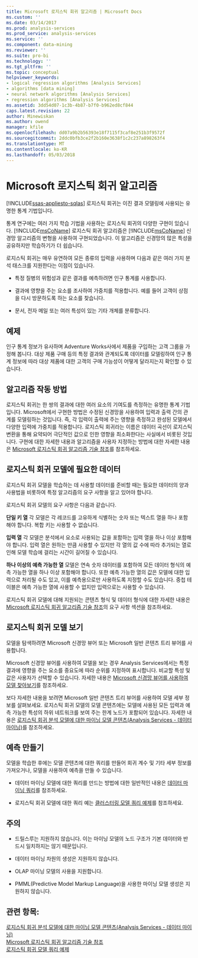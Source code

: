 ```yaml
---
title: Microsoft 로지스틱 회귀 알고리즘 | Microsoft Docs
ms.custom: ''
ms.date: 03/14/2017
ms.prod: analysis-services
ms.prod_service: analysis-services
ms.service: ''
ms.component: data-mining
ms.reviewer: ''
ms.suite: pro-bi
ms.technology: ''
ms.tgt_pltfrm: ''
ms.topic: conceptual
helpviewer_keywords:
- logical regression algorithms [Analysis Services]
- algorithms [data mining]
- neural network algorithms [Analysis Services]
- regression algorithms [Analysis Services]
ms.assetid: 3dd54d07-1c3b-4b87-b7f0-b962ed8cf844
caps.latest.revision: 22
author: Minewiskan
ms.author: owend
manager: kfile
ms.openlocfilehash: dd07a9b2b56393e18f7115f3caf8e251b3f9572f
ms.sourcegitcommit: 2ddc0bfb3ce2f2b160e3638f1c2c237a898263f4
ms.translationtype: MT
ms.contentlocale: ko-KR
ms.lasthandoff: 05/03/2018
---
```

# <a name="microsoft-logistic-regression-algorithm"></a>Microsoft 로지스틱 회귀 알고리즘
[!INCLUDE[ssas-appliesto-sqlas](../../includes/ssas-appliesto-sqlas.md)]
  로지스틱 회귀는 이진 결과 모델링에 사용되는 유명한 통계 기법입니다.  
  
 통계 연구에는 여러 가지 학습 기법을 사용하는 로지스틱 회귀의 다양한 구현이 있습니다. [!INCLUDE[msCoName](../../includes/msconame-md.md)] 로지스틱 회귀 알고리즘은 [!INCLUDE[msCoName](../../includes/msconame-md.md)] 신경망 알고리즘의 변형을 사용하여 구현되었습니다. 이 알고리즘은 신경망의 많은 특성을 공유하지만 학습하기가 더 쉽습니다.  
  
 로지스틱 회귀는 매우 유연하여 모든 종류의 입력을 사용하며 다음과 같은 여러 가지 분석 태스크를 지원한다는 이점이 있습니다.  
  
-   특정 질병의 위험성과 같은 결과를 예측하려면 인구 통계를 사용합니다.  
  
-   결과에 영향을 주는 요소를 조사하여 가중치를 적용합니다. 예를 들어 고객이 상점을 다시 방문하도록 하는 요소를 찾습니다.  
  
-   문서, 전자 메일 또는 여러 특성이 있는 기타 개체를 분류합니다.  
  
## <a name="example"></a>예제  
 인구 통계 정보가 유사하며 Adventure Works사에서 제품을 구입하는 고객 그룹을 가정해 봅니다. 대상 제품 구매 등의 특정 결과와 관계되도록 데이터를 모델링하여 인구 통계 정보에 따라 대상 제품에 대한 고객의 구매 가능성이 어떻게 달라지는지 확인할 수 있습니다.  
  
## <a name="how-the-algorithm-works"></a>알고리즘 작동 방법  
 로지스틱 회귀는 한 쌍의 결과에 대한 여러 요소의 기여도를 측정하는 유명한 통계 기법입니다. Microsoft에서 구현한 방법은 수정된 신경망을 사용하여 입력과 출력 간의 관계를 모델링하는 것입니다. 즉, 각 입력이 출력에 주는 영향을 측정하고 완성된 모델에서 다양한 입력에 가중치를 적용합니다. 로지스틱 회귀라는 이름은 데이터 곡선이 로지스틱 변환을 통해 요약되어 극단적인 값으로 인한 영향을 최소화한다는 사실에서 비롯된 것입니다. 구현에 대한 자세한 내용과 알고리즘을 사용자 지정하는 방법에 대한 자세한 내용은 [Microsoft 로지스틱 회귀 알고리즘 기술 참조](../../analysis-services/data-mining/microsoft-logistic-regression-algorithm-technical-reference.md)를 참조하세요.  
  
## <a name="data-required-for-logistic-regression-models"></a>로지스틱 회귀 모델에 필요한 데이터  
 로지스틱 회귀 모델을 학습하는 데 사용할 데이터를 준비할 때는 필요한 데이터의 양과 사용법을 비롯하여 특정 알고리즘의 요구 사항을 알고 있어야 합니다.  
  
 로지스틱 회귀 모델의 요구 사항은 다음과 같습니다.  
  
 **단일 키 열** 각 모델은 각 레코드를 고유하게 식별하는 숫자 또는 텍스트 열을 하나 포함해야 합니다. 복합 키는 사용할 수 없습니다.  
  
 **입력 열** 각 모델은 분석에서 요소로 사용되는 값을 포함하는 입력 열을 하나 이상 포함해야 합니다. 입력 열은 원하는 만큼 사용할 수 있지만 각 열의 값 수에 따라 추가되는 열로 인해 모델 학습에 걸리는 시간이 길어질 수 있습니다.  
  
 **하나 이상의 예측 가능한 열** 모델은 연속 숫자 데이터를 포함하여 모든 데이터 형식의 예측 가능한 열을 하나 이상 포함해야 합니다. 또한 예측 가능한 열의 값은 모델에 대한 입력으로 처리될 수도 있고, 이를 예측용으로만 사용하도록 지정할 수도 있습니다. 중첩 테이블은 예측 가능한 열에 사용할 수 없지만 입력으로는 사용할 수 있습니다.  
  
 로지스틱 회귀 모델에 대해 지원되는 콘텐츠 형식 및 데이터 형식에 대한 자세한 내용은 [Microsoft 로지스틱 회귀 알고리즘 기술 참조](../../analysis-services/data-mining/microsoft-logistic-regression-algorithm-technical-reference.md)의 요구 사항 섹션을 참조하세요.  
  
## <a name="viewing-a-logistic-regression-model"></a>로지스틱 회귀 모델 보기  
 모델을 탐색하려면 Microsoft 신경망 뷰어 또는 Microsoft 일반 콘텐츠 트리 뷰어를 사용합니다.  
  
 Microsoft 신경망 뷰어를 사용하여 모델을 보는 경우 Analysis Services에서는 특정 결과에 영향을 주는 요소를 중요도에 따라 순위를 지정하여 표시합니다. 비교할 특성 및 값은 사용자가 선택할 수 있습니다. 자세한 내용은 [Microsoft 신경망 뷰어를 사용하여 모델 찾아보기](../../analysis-services/data-mining/browse-a-model-using-the-microsoft-neural-network-viewer.md)를 참조하세요.  
  
 보다 자세한 내용을 보려면 Microsoft 일반 콘텐츠 트리 뷰어를 사용하여 모델 세부 정보를 살펴보세요. 로지스틱 회귀 모델의 모델 콘텐츠에는 모델에 사용된 모든 입력과 예측 가능한 특성의 하위 네트워크를 보여 주는 한계 노드가 포함되어 있습니다. 자세한 내용은 [로지스틱 회귀 분석 모델에 대한 마이닝 모델 콘텐츠&#40;Analysis Services - 데이터 마이닝&#41;](../../analysis-services/data-mining/mining-model-content-for-logistic-regression-models.md)를 참조하세요.  
  
## <a name="creating-predictions"></a>예측 만들기  
 모델을 학습한 후에는 모델 콘텐츠에 대한 쿼리를 만들어 회귀 계수 및 기타 세부 정보를 가져오거나, 모델을 사용하여 예측을 만들 수 있습니다.  
  
-   데이터 마이닝 모델에 대한 쿼리를 만드는 방법에 대한 일반적인 내용은 [데이터 마이닝 쿼리](../../analysis-services/data-mining/data-mining-queries.md)를 참조하세요.  
  
-   로지스틱 회귀 모델에 대한 쿼리 예는 [클러스터링 모델 쿼리 예제](../../analysis-services/data-mining/clustering-model-query-examples.md)를 참조하세요.  
  
## <a name="remarks"></a>주의  
  
-   드릴스루는 지원하지 않습니다. 이는 마이닝 모델의 노드 구조가 기본 데이터와 반드시 일치하지는 않기 때문입니다.  
  
-   데이터 마이닝 차원의 생성은 지원하지 않습니다.  
  
-   OLAP 마이닝 모델의 사용을 지원합니다.  
  
-   PMML(Predictive Model Markup Language)을 사용한 마이닝 모델 생성은 지원하지 않습니다.  
  
## <a name="see-also"></a>관련 항목:  
 [로지스틱 회귀 분석 모델에 대한 마이닝 모델 콘텐츠&#40;Analysis Services - 데이터 마이닝&#41;](../../analysis-services/data-mining/mining-model-content-for-logistic-regression-models.md)   
 [Microsoft 로지스틱 회귀 알고리즘 기술 참조](../../analysis-services/data-mining/microsoft-logistic-regression-algorithm-technical-reference.md)   
 [로지스틱 회귀 모델 쿼리 예제](../../analysis-services/data-mining/logistic-regression-model-query-examples.md)  
  
  
